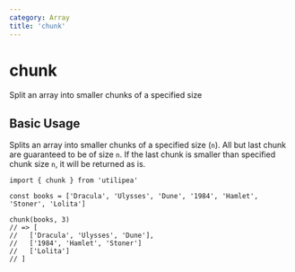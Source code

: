 ```yaml
---
category: Array
title: 'chunk'
---
```


# chunk

Split an array into smaller chunks of a specified size

## Basic Usage

Splits an array into smaller chunks of a specified size (`n`). All but last chunk are guaranteed to be of size `n`. If the last chunk is smaller than specified chunk size `n`, it will be returned as is.

```ts{5}
import { chunk } from 'utilipea'

const books = ['Dracula', 'Ulysses', 'Dune', '1984', 'Hamlet', 'Stoner', 'Lolita']

chunk(books, 3)
// => [
//   ['Dracula', 'Ulysses', 'Dune'],
//   ['1984', 'Hamlet', 'Stoner']
//   ['Lolita']
// ]
```
